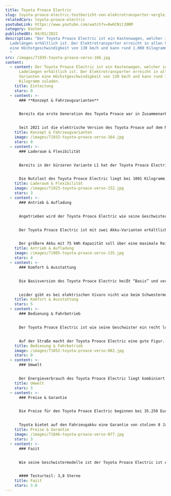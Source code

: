 ```yaml
---
title: Toyota Proace Electric
slug: toyota-proace-electric-testbericht-von-elektrotransporter-vergleich
relatedCars: toyota-proace-electric
youtubeLink: https://www.youtube.com/watch?v=8w6CNitJ0BM
category: Kasten
publishedAt: 04/01/2022
description: "Der Toyota Proace Electric ist ein Kastenwagen, welcher in zwei
  Ladelängen erhältlich ist. Der Elektrotransporter erreicht in allen Varianten
  eine Höchstgeschwindigkeit von 130 km/h und kann rund 1.000 Kilogramm zuladen.
  "
src: /images/71935-toyota-proace-verso-166.jpg
content:
  - content: Der Toyota Proace Electric ist ein Kastenwagen, welcher in zwei
      Ladelängen erhältlich ist. Der Elektrotransporter erreicht in allen
      Varianten eine Höchstgeschwindigkeit von 130 km/h und kann rund 1.000
      Kilogramm zuladen.
    title: Einleitung
    stars: 0
  - content: >-
      ### **Konzept & Fahrzeugvarianten**


      Bereits die erste Generation des Toyota Proace war in Zusammenarbeit mit Fiat, Citroen und Peugeot entstanden. Und auch die seit 2016 erhältliche zweite Generation ist eine gemeinsames Projekt, weshalb der Toyota Proace drei Geschwister hat: den Opel Vivaro, den Peugeot Expert und den Citroen Jumpy.


      Seit 2021 ist die elektrische Version des Toyota Proace auf dem Markt. Der Kastenwagen ist elektrisch in zwei Längen erhältlich: 4,95 Meter sowie 5,30 Meter. Außerdem hat der Kunde die Wahl zwischen zwei Akkus mit 50 kWh bzw. 75 kWh Kapazität, welche natürlich unterschiedliche Reichweiten ermöglichen. Der Toyota Proace ist auch als Kombi („Verso“) erhältlich, mit Sitzen und Fenstern im Fond. Hier soll es aber um die Kastenwagen-Version gehen.
    title: Konzept & Fahrzeugvarianten
    image: /images/71932-toyota-proace-verso-164.jpg
    stars: 0
  - content: >-
      ### Laderaum & Flexibilität


      Bereits in der kürzeren Variante L1 hat der Toyota Proace Electric ein Ladevolumen von rund 5.800 Liter. Der Stauraum kann über zwei geteilte, seitlich schwenkende Hecktüren oder eine nach oben schwingende Heckklappe beladen werden. Außerdem ist eine seitliche Schiebetür serienmäßig vorhanden. Der Laderaum hat hier eine Länge von rund 2,51 Meter, die Breite liegt bei maximal 1,63 Meter und die Ladung kann bis zu 1,40 Meter hoch geladen werden. Bei der größeren Versionen ändert sich vor allem die Länge des Laderaums: als L2 liegt diese bei 3,67 Meter. Dadurch entsteht ein Ladevolumen von mehr als 8.000 Liter.


      Die Nutzlast des Toyota Proace Electric liegt bei 1001 Kilogramm, optional kann diese auf rund 1.200 Kilogramm erhöht werden. Die Anhängelast ist bei allen Modellen gleich: 1.000 Kilogramm für gebremste, 750 Kilogramm für ungebremste Anhänger.
    title: Laderaum & Flexibilität
    image: /images/71923-toyota-proace-verso-152.jpg
    stars: 3
  - content: >-
      ### Antrieb & Aufladung


      Angetrieben wird der Toyota Proace Electric wie seine Geschwister von einem 100 kW Elektromotor, der ein Drehmoment von 260 Nm bereitstellt und den Elektrotransporter in ungefähr 12 Sekunden von 0 auf 100 km/h bringt. Wie meist bei Elektrofahrzeugen erfolgt die Kraftübertragung stufenlos. Die Höchstgeschwindigkeit beträgt bei allen Versionen bei 130 km/h.


      Der Toyota Proace Electric ist mit zwei Akku-Varianten erhältlich: Der 50 kWh-Akku ermöglicht maximale Reichweiten um die 230 Kilometer. Für eine 11 kW Wechselstrom-Wallbox gibt Toyota die volle Aufladungszeit mit 4 Stunden und 45 Minuten an. Außerdem ist eine Schnellladefunktion für eine 100 kW Gleichstrom-Wallbox verfügbar, welche die Ladung von 0 auf 80% in gerade einmal 32 Minuten erledigen soll.


      Der größere Akku mit 75 kWh Kapazität soll über eine maximale Reichweite von rund 330 Kilometer liegen ermöglichen, was sehr beachtlich ist für ein Fahrzeug dieser Größe. Allerdings dürften solche Strecken nur ohne Zuladung und mit wenig Steigung zu schaffen sein. Die Ladezeiten liegen hier bei rund 7 Stunden für die Wallbox und rund 48 Minuten für die 80-prozentige Schnellaufladung.
    title: Antrieb & Aufladung
    image: /images/71905-toyota-proace-verso-135.jpg
    stars: 4
  - content: >-
      ### Komfort & Ausstattung


      Die Basisversion des Toyota Proace Electric heißt “Basis” und verfügt bereits serienmäßig über ABS, einen Doppel-Airbag, eine praktische Berganfahrhilfe sowie eine Zentralverriegelung. Für rund 1.500 Euro mehr bekommt man die Ausstattungslinie “Comfort”, welche zusätzlich über zusätzliche Komfortausstattung verfügt. Weitere Ausstattungsvarianten sind nicht verfügbar.


      Leider gibt es bei elektrischen Vivaro nicht wie beim Schwestermodell Citroen Jumpy eine speziell für Baustellen ausgerüstete Variante mit erhöhter Bodenfreiheit und einem Motorschutz sowie einer erhöhten Nutzlast von rund 1.150 Kilogramm. Allerdings sind gegen Aufpreis Optionen wie Bodenplatte aus Holz im Laderaum und eine Trennwand erhältlich.
    title: Komfort & Ausstattung
    stars: 5
  - content: >-
      ### Bedienung & Fahrbetrieb


      Der Toyota Proace Electric ist wie seine Geschwister ein recht luxuriöser Kastenwagen, dessen Fahrerkabine sehr komfortabel und hochwertig ist. Die Anzeigen sind fast alle digital und auch sonst mutet das Armaturenbrett sehr modern an. Der Transporter wirkt dadurch weniger wie ein robuster Handwerker-Kastenwagen und mehr wie ein komfortabler Kleinbus. Etwas gewöhnungsbedürftig ist der Fahrmodus-Schalter, der nur mit einem Finger bedient werden kann, wodurch die Auswahl etwas hakelig ist.


      Auf der Straße macht der Toyota Proace Electric eine gute Figur. Die 260 Nm brauchen für ihre Entfaltung nicht wie beim Verbrennermotor einen konkreten Drehzahlbereich, sondern sind direkt vorhanden. Dadurch beschleunigt der Elektrotransporter mehr als ordentlich und ist dank 100 kW Leistung auch auf Landstraßen flott unterwegs. Und auch die Autobahn ist kein Hindernis, allerdings ist das Fahrzeug bei 100 km/h abgeriegelt.
    title: Bedienung & Fahrbetrieb
    image: /images/71852-toyota-proace-verso-082.jpg
    stars: 0
  - content: >-
      ### Umwelt


      Der Energieverbrauch des Toyota Proace Electric liegt kombiniert laut Toyota bei 25,1 kWh auf 100 km. Bei angenommenen 30 Cent pro Kilowattstunde kosten 100 km Fahrstrecke also rund 7,50 €. Ein zusätzliches Solarmodul für mehr Reichweite wird nicht angeboten.
    title: Umwelt
    stars: 3
  - content: >-
      ### Preise & Garantie


      Die Preise für den Toyota Proace Electric beginnen bei 35.250 Euro netto für den L1 Basis mit 50 kWh-Akku und Basisausstattung. Als „Comfort“ kostet der Proace etwas mehr als 1.000 Euro netto mehr. Die Langversion L2 ist nur als Variante „Comfort“ ab rund 37.400 Euro netto erhältlich. Alle Batterien sind im Preis enthalten und müssen nicht dazu gemietet werden.


      Toyota bietet auf den Fahrzeugakku eine Garantie von stolzen 8 Jahren bzw. 160.000 Kilometer . Für das Fahrzeug gelten wie üblich bei Toyota eine Herstellergarantie von 3 Jahren bzw. 100.000 Kilometer
    title: Preise & Garantie
    image: /images/71846-toyota-proace-verso-077.jpg
    stars: 3
  - content: >-
      ### Fazit


      Wie seine Geschwistermodelle ist der Toyota Proace Electric ist ein recht hochwertiger Kastenwagen, welcher zudem mit einer recht hohen Reichweite punktet. Auch die Akku-Garantie ist sehr bemerkenswert. Der Laderaum ist sehr geräumig und einfach beladbar und es gibt viele praktische Ausstattungsdetails, wodurch der eJumpy speziell für Lieferanten und HandProacewerker sehr interessant sein dürfte. Allerdings ist das Fahrzeug nicht gerade günstig. Die -Modelle kosten 8.000 bis 10.000 Euro netto mehr als das vergleichbare Verbrenner-Modell. Dadurch könnte das Fahrzeug für einige Interessenten schlich nicht erschwinglich sein.


      #### Testurteil: 3,8 Sterne
    title: Fazit
    stars: 3.8
---
```

